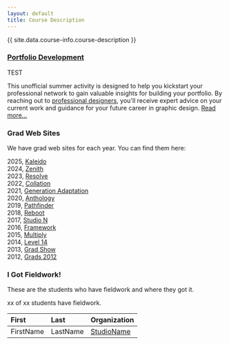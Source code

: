 ```yaml
---
layout: default
title: Course Description
---
```


{{ site.data.course-info.course-description }}

### [Portfolio Development](portfolio-development.html)

TEST

This unofficial summer activity is designed to help you kickstart your professional network to gain valuable insights for building your portfolio. By reaching out to [professional designers](employers.html), you'll receive expert advice on your current work and guidance for your future career in graphic design. [Read more…](portfolio-development.html)

### <a name="grads">Grad Web Sites</a>

We have grad web sites for each year. You can find them here:

2025, [Kaleido](https://2025.grads.algonquindesign.ca)  
2024, [Zenith](https://2024.grads.algonquindesign.ca)  
2023, [Resolve](https://2023.grads.algonquindesign.ca)  
2022, [Collation](https://2022.grads.algonquindesign.ca)  
2021, [Generation Adaptation](https://2021.grads.algonquindesign.ca)  
2020, [Anthology](https://2020.grads.algonquindesign.ca)  
2019, [Pathfinder](https://2019.grads.algonquindesign.ca)  
2018, [Reboot](http://2018.grads.algonquindesign.ca)  
2017, [Studio N](https://2017.grads.algonquindesign.ca)  
2016, [Framework](https://2016.grads.algonquindesign.ca)  
2015, [Multiply](https://2015.grads.algonquindesign.ca)  
2014, [Level 14](https://2014.grads.algonquindesign.ca)  
2013, [Grad Show](https://2013.grads.algonquindesign.ca)  
2012, [Grads 2012](https://2012.grads.algonquindesign.ca)  
 
### I Got Fieldwork!

These are the students who have fieldwork and where they got it.

xx of xx students have fieldwork.

|First|Last|Organization|
|:----|:----|:----|
|FirstName|LastName|[StudioName](https://www.apple.ca)|
